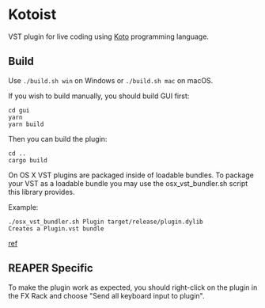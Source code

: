 Kotoist
=======

VST plugin for live coding using [Koto](https://github.com/koto-lang/koto)
programming language.




## Build

Use `./build.sh win` on Windows or `./build.sh mac` on macOS.

If you wish to build manually, you should build GUI first:

```
cd gui
yarn
yarn build
```

Then you can build the plugin:

```
cd ..
cargo build
```

On OS X VST plugins are packaged inside of loadable bundles. To package your VST
as a loadable bundle you may use the osx_vst_bundler.sh script this library
provides. 

Example: 

```
./osx_vst_bundler.sh Plugin target/release/plugin.dylib
Creates a Plugin.vst bundle
```

[ref](https://github.com/RustAudio/vst-rs#packaging-on-os-x)




## REAPER Specific

To make the plugin work as expected, you should right-click on the plugin in the
FX Rack and choose "Send all keyboard input to plugin".
